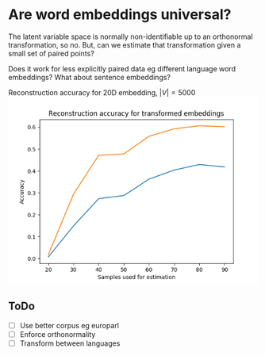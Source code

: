 # Are word embeddings universal?

The latent variable space is normally non-identifiable up to an orthonormal transformation, so no. But, can we estimate that transformation given a small set of paired points?

Does it work for less explicitly paired data eg different language word embeddings? What about sentence embeddings?

Reconstruction accuracy for 20D embedding, $|V|=5000$
<img src='./accuracies_20_5000.png' />

## ToDo

 - [ ] Use better corpus eg europarl
 - [ ] Enforce orthonormality
 - [ ] Transform between languages
